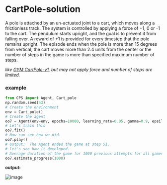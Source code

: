 # CartPole-solution

A pole is attached by an un-actuated joint to a cart, which moves along a frictionless track. The system is controlled by applying a force of +1, 0 or -1 to the cart. The pendulum starts upright, and the goal is to prevent it from falling over. A reward of +1 is provided for every timestep that the pole remains upright. The episode ends when the pole is more than 15 degrees from vertical, the cart moves more than 2.4 units from the center or the number of steps in the game is more than specified maximum number of steps.

*like [GYM CartPole-v1](https://gym.openai.com/envs/CartPole-v1), but may not apply force and number of steps are limited.*


### example

```python
from CPS import Agent, Cart_pole
np.random.seed(43)
# Create the environment
env = Cart_pole()
# Create the agent
oo7 = Agent(env=env, epochs=10000, learning_rate=0.05, gamma=0.9, epsilon=0.1, max_ticks=500)
# Let's train this
oo7.fit()
# Now can see how we did.
oo7.play()
# output:  The Agent ended the game at step 51.
# let's see how it developed.
# Average duration of the game for 1000 previous attempts for all games
oo7.estimate_progress(1000)

```
**output:**

![image](https://user-images.githubusercontent.com/98982329/160244866-44be173a-84d5-4b2c-b8f6-d2dcd7af069c.png)
